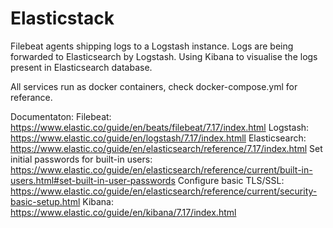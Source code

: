 # Elasticstack
Filebeat agents shipping logs to a Logstash instance.
Logs are being forwarded to Elasticsearch by Logstash.
Using Kibana to visualise the logs present in Elasticsearch database.

All services run as docker containers, check docker-compose.yml for referance.

Documentaton:
Filebeat: https://www.elastic.co/guide/en/beats/filebeat/7.17/index.html
Logstash: https://www.elastic.co/guide/en/logstash/7.17/index.htmll
Elasticsearch: https://www.elastic.co/guide/en/elasticsearch/reference/7.17/index.html
Set initial passwords for built-in users: https://www.elastic.co/guide/en/elasticsearch/reference/current/built-in-users.html#set-built-in-user-passwords
Configure basic TLS/SSL: https://www.elastic.co/guide/en/elasticsearch/reference/current/security-basic-setup.html
Kibana: https://www.elastic.co/guide/en/kibana/7.17/index.html
